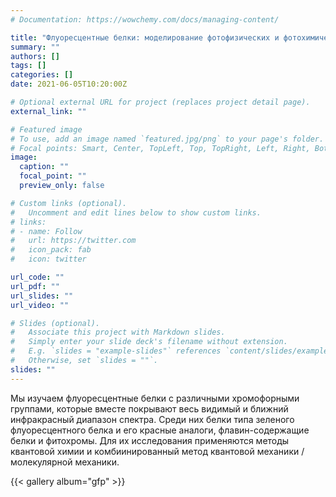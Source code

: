 ```yaml
---
# Documentation: https://wowchemy.com/docs/managing-content/

title: "Флуоресцентные белки: моделирование фотофизических и фотохимических свойств"
summary: ""
authors: []
tags: []
categories: []
date: 2021-06-05T10:20:00Z

# Optional external URL for project (replaces project detail page).
external_link: ""

# Featured image
# To use, add an image named `featured.jpg/png` to your page's folder.
# Focal points: Smart, Center, TopLeft, Top, TopRight, Left, Right, BottomLeft, Bottom, BottomRight.
image:
  caption: ""
  focal_point: ""
  preview_only: false

# Custom links (optional).
#   Uncomment and edit lines below to show custom links.
# links:
# - name: Follow
#   url: https://twitter.com
#   icon_pack: fab
#   icon: twitter

url_code: ""
url_pdf: ""
url_slides: ""
url_video: ""

# Slides (optional).
#   Associate this project with Markdown slides.
#   Simply enter your slide deck's filename without extension.
#   E.g. `slides = "example-slides"` references `content/slides/example-slides.md`.
#   Otherwise, set `slides = ""`.
slides: ""
---
```

Мы изучаем флуоресцентные белки с различными хромофорными группами, которые вместе покрывают весь видимый и ближний инфракрасный диапазон спектра. Среди них белки типа зеленого флуоресцентного белка и его красные аналоги, флавин-содержащие белки и фитохромы. Для их исследования применяются методы квантовой химии и комбиинированный метод квантовой механики / молекулярной механики.

{{< gallery album="gfp" >}}

